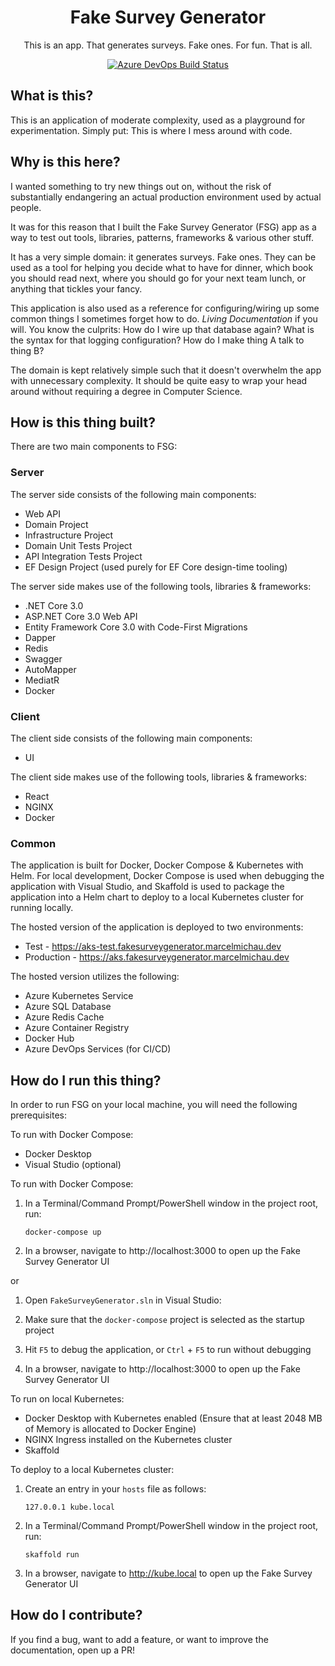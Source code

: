 <h1 align="center">
  Fake Survey Generator
</h1>

<p align="center">
This is an app. That generates surveys. Fake ones. For fun. That is all.
</p>

<p align="center">
<a href="https://dev.azure.com/marcelmichau-investec/fake-survey-generator/_apis/build/status/MarcelMichau.fake-survey-generator?branchName=master">
    <img src="https://dev.azure.com/marcelmichau-investec/fake-survey-generator/_apis/build/status/MarcelMichau.fake-survey-generator?branchName=master" alt="Azure DevOps Build Status" />
  </a>
</p>

## What is this?

This is an application of moderate complexity, used as a playground for experimentation. Simply put: This is where I mess around with code.

## Why is this here?

I wanted something to try new things out on, without the risk of substantially endangering an actual production environment used by actual people.

It was for this reason that I built the Fake Survey Generator (FSG) app as a way to test out tools, libraries, patterns, frameworks & various other stuff.

It has a very simple domain: it generates surveys. Fake ones. They can be used as a tool for helping you decide what to have for dinner, which book you should read next, where you should go for your next team lunch, or anything that tickles your fancy.

This application is also used as a reference for configuring/wiring up some common things I sometimes forget how to do. _Living Documentation_ if you will. You know the culprits: How do I wire up that database again? What is the syntax for that logging configuration? How do I make thing A talk to thing B?

The domain is kept relatively simple such that it doesn't overwhelm the app with unnecessary complexity. It should be quite easy to wrap your head around without requiring a degree in Computer Science.

## How is this thing built?

There are two main components to FSG:

### Server

The server side consists of the following main components:

- Web API
- Domain Project
- Infrastructure Project
- Domain Unit Tests Project
- API Integration Tests Project
- EF Design Project (used purely for EF Core design-time tooling)

The server side makes use of the following tools, libraries & frameworks:

- .NET Core 3.0
- ASP.NET Core 3.0 Web API
- Entity Framework Core 3.0 with Code-First Migrations
- Dapper
- Redis
- Swagger
- AutoMapper
- MediatR
- Docker

### Client

The client side consists of the following main components:

- UI

The client side makes use of the following tools, libraries & frameworks:

- React
- NGINX
- Docker

### Common

The application is built for Docker, Docker Compose & Kubernetes with Helm. For local development, Docker Compose is used when debugging the application with Visual Studio, and Skaffold is used to package the application into a Helm chart to deploy to a local Kubernetes cluster for running locally.

The hosted version of the application is deployed to two environments:

- Test - https://aks-test.fakesurveygenerator.marcelmichau.dev
- Production - https://aks.fakesurveygenerator.marcelmichau.dev

The hosted version utilizes the following:

- Azure Kubernetes Service
- Azure SQL Database
- Azure Redis Cache
- Azure Container Registry
- Docker Hub
- Azure DevOps Services (for CI/CD)

## How do I run this thing?

In order to run FSG on your local machine, you will need the following prerequisites:

To run with Docker Compose:

- Docker Desktop
- Visual Studio (optional)

To run with Docker Compose:

1. In a Terminal/Command Prompt/PowerShell window in the project root, run:

   `docker-compose up`

2. In a browser, navigate to http://localhost:3000 to open up the Fake Survey Generator UI

or

1. Open `FakeSurveyGenerator.sln` in Visual Studio:

2. Make sure that the `docker-compose` project is selected as the startup project

3. Hit `F5` to debug the application, or `Ctrl` + `F5` to run without debugging

4. In a browser, navigate to http://localhost:3000 to open up the Fake Survey Generator UI

To run on local Kubernetes:

- Docker Desktop with Kubernetes enabled (Ensure that at least 2048 MB of Memory is allocated to Docker Engine)
- NGINX Ingress installed on the Kubernetes cluster
- Skaffold

To deploy to a local Kubernetes cluster:

1. Create an entry in your `hosts` file as follows:

   `127.0.0.1 kube.local`

2. In a Terminal/Command Prompt/PowerShell window in the project root, run:

   `skaffold run`

3. In a browser, navigate to http://kube.local to open up the Fake Survey Generator UI

## How do I contribute?

If you find a bug, want to add a feature, or want to improve the documentation, open up a PR!
